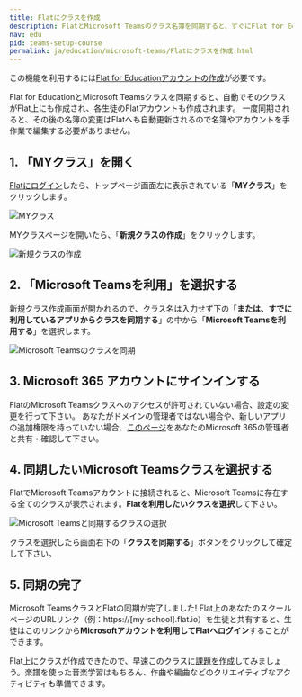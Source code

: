 ```yaml
---
title: Flatにクラスを作成
description: FlatとMicrosoft Teamsのクラス名簿を同期すると、すぐにFlat for Educationを利用した音楽学習を始めることができます。 
nav: edu
pid: teams-setup-course
permalink: ja/education/microsoft-teams/Flatにクラスを作成.html
---
```


この機能を利用するには[Flat for Educationアカウントの作成](https://flat.io/ja/edu)が必要です。

Flat for EducationとMicrosoft Teamsクラスを同期すると、自動でそのクラスがFlat上にも作成され、各生徒のFlatアカウントも作成されます。
一度同期されると、その後の名簿の変更はFlatへも自動更新されるので名簿やアカウントを手作業で編集する必要がありません。 
<br>

## 1. 「MYクラス」を開く

[Flatにログイン](https://flat.io/ja/edu)したら、トップページ画面左に表示されている「**MYクラス**」をクリックします。

![MYクラス](/help/assets/img/edu-ja/classes-tab.png)

MYクラスページを開いたら、「**新規クラスの作成**」をクリックします。

![新規クラスの作成](/help/assets/img/edu-ja/create-class.png)
<br>


## 2. 「Microsoft Teamsを利用」を選択する

新規クラス作成画面が開かれるので、クラス名は入力せず下の「**または、すでに利用しているアプリからクラスを同期する**」の中から「**Microsoft Teamsを利用する**」を選択します。

![Microsoft Teamsのクラスを同期](/help/assets/img/edu-ja/create-class-landing.png)
<br>


## 3. Microsoft 365 アカウントにサインインする

FlatのMicrosoft Teamsクラスへのアクセスが許可されていない場合、設定の変更を行って下さい。
あなたがドメインの管理者ではない場合や、新しいアプリの追加権限を持っていない場合、[このページ](/help/ja/education/microsoft-teams/管理者の同意.html)をあなたのMicrosoft 365の管理者と共有・確認して下さい。
<br>


## 4. 同期したいMicrosoft Teamsクラスを選択する

FlatでMicrosoft Teamsアカウントに接続されると、Microsoft Teamsに存在する全てのクラスが表示されます。**Flatを利用したいクラスを選択**して下さい。

![Microsoft Teamsと同期するクラスの選択](/help/assets/img/edu-ja/microsoft-teams-sync-class.png)

クラスを選択したら画面右下の「**クラスを同期する**」ボタンをクリックして確定して下さい。
<br>


## 5. 同期の完了

Microsoft TeamsクラスとFlatの同期が完了しました!
Flat上のあなたのスクールページのURLリンク（例：https://[my-school].flat.io）を生徒と共有すると、生徒はこのリンクから**Microsoftアカウントを利用してFlatへログイン**することができます。

 Flat上にクラスが作成できたので、早速このクラスに[課題を作成](/help/ja/education/課題やアクティビティの作成.html)してみましょう。楽譜を使った音楽学習はもちろん、作曲や編曲などのクリエイティブなアクティビティも準備できます。
